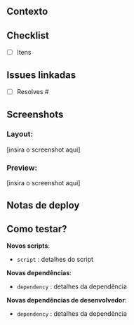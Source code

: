 <!-- Por favor remova os itens que não estiver usando. -->

## Contexto
<!-- Qual problema está tentando resolver? -->

## Checklist
- [ ] Itens
<!-- Descreva as principais alterações que este PR faz. -->

## Issues linkadas
- [ ] Resolves #
<!-- Adicione as respectivas issues linkadas a este PR. -->

## Screenshots
<!-- Adicione algumas imagens para haver um preview da sua tarefa, para ajudar desenvolvedores e designers a entender facilmente no que você está trabalhando. -->

### Layout:
[insira o screenshot aqui]
<!-- Insira o layout do Zeplin desta tarefa. -->

### Preview:
[insira o screenshot aqui]
<!-- Adicione um screenshot da funcionalidade. -->

## Notas de deploy
<!-- Notas de deploy do desenvolvimento da aplicação. Devem ser novas dependências, scripts, etc. -->

## Como testar?
<!-- Adicione algumas instruções de como os reviewers podem testar esse PR. -->

**Novos scripts**:

- `script` : detalhes do script

**Novas dependências**:

- `dependency` : detalhes da dependência

**Novas dependências de desenvolvedor**:

- `dependency` : detalhes da dependência
